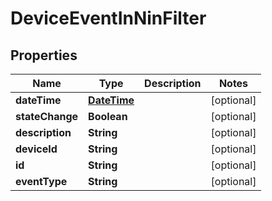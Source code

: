 
# DeviceEventInNinFilter

## Properties
Name | Type | Description | Notes
------------ | ------------- | ------------- | -------------
**dateTime** | [**DateTime**](DateTime.md) |  |  [optional]
**stateChange** | **Boolean** |  |  [optional]
**description** | **String** |  |  [optional]
**deviceId** | **String** |  |  [optional]
**id** | **String** |  |  [optional]
**eventType** | **String** |  |  [optional]



